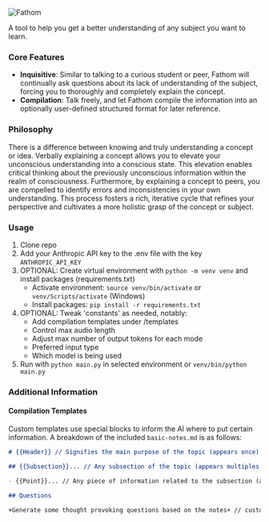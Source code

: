 ![Fathom](https://github.com/user-attachments/assets/5132f761-0a15-4439-a813-98099dd335a8)

A tool to help you get a better understanding of any subject you want to learn.

### Core Features

- **Inquisitive**: Similar to talking to a curious student or peer, Fathom will continually ask questions about its lack of understanding of the subject, forcing you to thoroughly and completely explain the concept.
- **Compilation**: Talk freely, and let Fathom compile the information into an optionally user-defined structured format for later reference.

### Philosophy

There is a difference between knowing and truly understanding a concept or idea. Verbally explaining a concept allows you to elevate your unconscious understanding into a conscious state. This elevation enables critical thinking about the previously unconscious information within the realm of consciousness. Furthermore, by explaining a concept to peers, you are compelled to identify errors and inconsistencies in your own understanding. This process fosters a rich, iterative cycle that refines your perspective and cultivates a more holistic grasp of the concept or subject.

### Usage

1. Clone repo
2. Add your Anthropic API key to the .env file with the key `ANTHROPIC_API_KEY`
3. OPTIONAL: Create virtual environment with `python -m venv venv` and install packages (requirements.txt)
   - Activate environment: `source venv/bin/activate` or `venv/Scripts/activate` (Windows)
   - Install packages: `pip install -r requirements.txt`
4. OPTIONAL: Tweak 'constants' as needed, notably:
   - Add compilation templates under /templates
   - Control max audio length
   - Adjust max number of output tokens for each mode
   - Preferred input type
   - Which model is being used
5. Run with `python main.py` in selected environment or `venv/bin/python main.py`

### Additional Information

#### Compilation Templates

Custom templates use special blocks to inform the AI where to put certain information. A breakdown of the included `basic-notes.md` is as follows:

```md
# {{Header}} // Signifies the main purpose of the topic (appears once)

## {{Subsection}}... // Any subsection of the topic (appears multiples times because of '...')

- {{Point}}... // Any piece of information related to the subsection (appears multiples times because of '...')

## Questions

+Generate some thought provoking questions based on the notes+ // custom prompt that is answered and replaced by the AI
```

